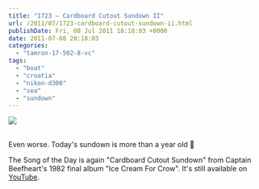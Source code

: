 ```yaml
---
title: "1723 – Cardboard Cutout Sundown II"
url: /2011/07/1723-cardboard-cutout-sundown-ii.html
publishDate: Fri, 08 Jul 2011 18:18:03 +0000
date: 2011-07-08 20:18:03
categories: 
  - "tamron-17-502-8-vc"
tags: 
  - "boat"
  - "croatia"
  - "nikon-d300"
  - "sea"
  - "sundown"
---
```

<div class="container">
<div class="center"><a target="_blank" href="https://d25zfm9zpd7gm5.cloudfront.net/1200x1200/2010/20100523_195049_ps.jpg"><img src="https://d25zfm9zpd7gm5.cloudfront.net/0600x0600/2010/20100523_195049_ps.jpg" /></a></div>
</div>
<br />

Even worse. Today's sundown is more than a year old 🙂


The Song of the Day is again "Cardboard Cutout Sundown" from Captain Beefheart's 1982 final album "Ice Cream For Crow". It's still available on <a href="http://www.youtube.com/watch?v=nRlGdnrECkE" target="_blank">YouTube</a>.
